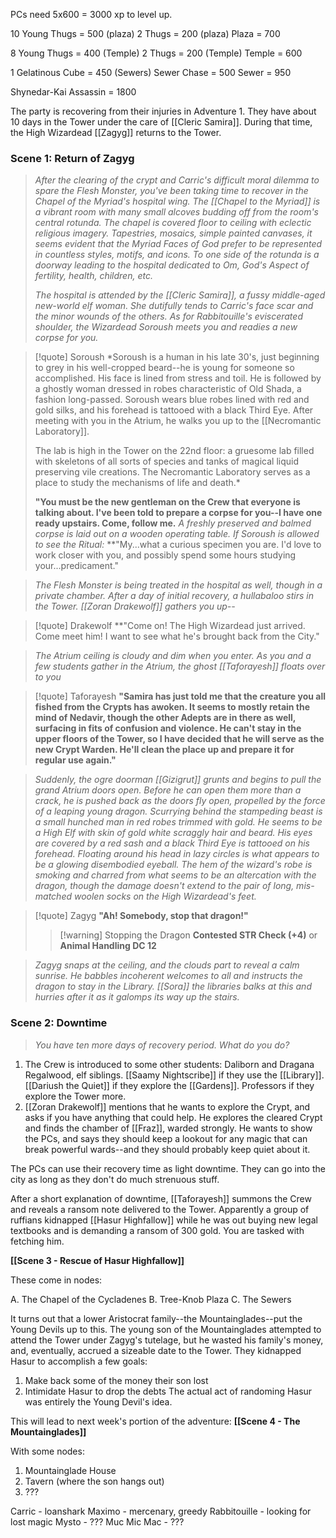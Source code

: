 
PCs need 5x600 = 3000 xp to level up.

10 Young Thugs = 500 (plaza)
2 Thugs = 200 (plaza)
Plaza = 700

8 Young Thugs = 400 (Temple)
2 Thugs = 200 (Temple)
Temple = 600

1 Gelatinous Cube = 450 (Sewers)
Sewer Chase = 500
Sewer = 950

Shynedar-Kai Assassin = 1800


The party is recovering from their injuries in Adventure 1. They have about 10 days in the Tower under the care of [[Cleric Samira]]. During that time, the High Wizardead [[Zagyg]] returns to the Tower.

### **Scene 1: Return of Zagyg**

> *After the clearing of the crypt and Carric's difficult moral dilemma to spare the Flesh Monster, you've been taking time to recover in the Chapel of the Myriad's hospital wing. The [[Chapel to the Myriad]] is a vibrant room with many small alcoves budding off from the room's central rotunda. The chapel is covered floor to ceiling with eclectic religious imagery. Tapestries, mosaics, simple painted canvases, it seems evident that the Myriad Faces of God prefer to be represented in countless styles, motifs, and icons. To one side of the rotunda is a doorway leading to the hospital dedicated to Om, God's Aspect of fertility, health, children, etc.*
> 
> *The hospital is attended by the [[Cleric Samira]], a fussy middle-aged new-world elf woman. She dutifully tends to Carric's face scar and the minor wounds of the others. As for Rabbitouille's eviscerated shoulder, the Wizardead Soroush meets you and readies a new corpse for you.*

>[!quote] Soroush
>*Soroush is a human in his late 30's, just beginning to grey in his well-cropped beard--he is young for someone so accomplished. His face is lined from stress and toil. He is followed by a ghostly woman dressed in robes characteristic of Old Shada, a fashion long-passed. Soroush wears blue robes lined with red and gold silks, and his forehead is tattooed with a black Third Eye. After meeting with you in the Atrium, he walks you up to the [[Necromantic Laboratory]].
>
>The lab is high in the Tower on the 22nd floor: a gruesome lab filled with skeletons of all sorts of species and tanks of magical liquid preserving vile creations. The Necromantic Laboratory serves as a place to study the mechanisms of life and death.*
>
>**"You must be the new gentleman on the Crew that everyone is talking about. I've been told to prepare a corpse for you--I have one ready upstairs. Come, follow me.**
>*A freshly preserved and balmed corpse is laid out on a wooden operating table.*
>*If Soroush is allowed to see the Ritual:*
>**"My...what a curious specimen you are. I'd love to work closer with you, and possibly spend some hours studying your...predicament."

>*The Flesh Monster is being treated in the hospital as well, though in a private chamber. After a day of initial recovery, a hullabaloo stirs in the Tower. [[Zoran Drakewolf]] gathers you up--*

>[!quote] Drakewolf
>**"Come on! The High Wizardead just arrived. Come meet him! I want to see what he's brought back from the City."

>*The Atrium ceiling is cloudy and dim when you enter. As you and a few students gather in the Atrium, the ghost [[Taforayesh]] floats over to you*

>[!quote] Taforayesh
>**"Samira has just told me that the creature you all fished from the Crypts has awoken. It seems to mostly retain the mind of Nedavir, though the other Adepts are in there as well, surfacing in fits of confusion and violence. He can't stay in the upper floors of the Tower, so I have decided that he will serve as the new Crypt Warden. He'll clean the place up and prepare it for regular use again."**

>*Suddenly, the ogre doorman [[Gizigrut]] grunts and begins to pull the grand Atrium doors open. Before he can open them more than a crack, he is pushed back as the doors fly open, propelled by the force of a leaping young dragon. Scurrying behind the stampeding beast is a small hunched man in red robes trimmed with gold. He seems to be a High Elf with skin of gold white scraggly hair and beard. His eyes are covered by a red sash and a black Third Eye is tattooed on his forehead. Floating around his head in lazy circles is what appears to be a glowing disembodied eyeball. The hem of the wizard's robe is smoking and charred from what seems to be an altercation with the dragon, though the damage doesn't extend to the pair of long, mis-matched woolen socks on the High Wizardead's feet.*

>[!quote] Zagyg
>**"Ah! Somebody, stop that dragon!"**
>
>>[!warning] Stopping the Dragon
>>**Contested STR Check (+4)** or **Animal Handling DC 12**

>*Zagyg snaps at the ceiling, and the clouds part to reveal a calm sunrise. He babbles incoherent welcomes to all and instructs the dragon to stay in the Library. [[Sora]] the libraries balks at this and hurries after it as it galomps its way up the stairs.*

### **Scene 2: Downtime**

>*You have ten more days of recovery period. What do you do?*

1. The Crew is introduced to some other students: Daliborn and Dragana Regalwood, elf siblings. [[Saamy Nightscribe]] if they use the [[Library]]. [[Dariush the Quiet]] if they explore the [[Gardens]]. Professors if they explore the Tower more.
2. [[Zoran Drakewolf]] mentions that he wants to explore the Crypt, and asks if you have anything that could help. He explores the cleared Crypt and finds the chamber of [[Fraz]], warded strongly. He wants to show the PCs, and says they should keep a lookout for any magic that can break powerful wards--and they should probably keep quiet about it.

The PCs can use their recovery time as light downtime. They can go into the city as long as they don't do much strenuous stuff.

After a short explanation of downtime, [[Taforayesh]] summons the Crew and reveals a ransom note delivered to the Tower. Apparently a group of ruffians kidnapped [[Hasur Highfallow]] while he was out buying new legal textbooks and is demanding a ransom of 300 gold. You are tasked with fetching him.

**[[Scene 3 - Rescue of Hasur Highfallow]]**

These come in nodes:

A. The Chapel of the Cycladenes
B. Tree-Knob Plaza
C. The Sewers

It turns out that a lower Aristocrat family--the Mountainglades--put the Young Devils up to this. The young son of the Mountainglades attempted to attend the Tower under Zagyg's tutelage, but he wasted his family's money, and, eventually, accrued a sizeable date to the Tower. They kidnapped Hasur to accomplish a few goals:
1. Make back some of the money their son lost
2. Intimidate Hasur to drop the debts
The actual act of randoming Hasur was entirely the Young Devil's idea.


This will lead to next week's portion of the adventure:
**[[Scene 4 - The Mountainglades]]**

With some nodes:

1. Mountainglade House
2. Tavern (where the son hangs out)
3. ???

Carric - loanshark
Maximo - mercenary, greedy
Rabbitouille - looking for lost magic
Mysto - ???
Muc Mic Mac - ???

